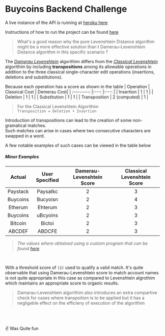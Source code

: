 # Buycoins Backend Challenge

A live instance of the API is running at 
[heroku here](https://buycoinz.herokuapp.com/graphql)<br/>


Instructions of how to run the project can be found [here](https://github.com/CreamyMilk/buycoinz/blob/main/HOW_TO_RUN.md)

> What's a good reason why the pure Levenshtein Distance algorithm might be a more effective solution than t
> Damerau–Levenshtein Distance algorithm in this specific scenario ?

The *[Damerau Levenshtein](https://en.wikipedia.org/wiki/Damerau%E2%80%93Levenshtein_distance)* algorithim differs from the *[Classical Levenshtein](https://en.wikipedia.org/wiki/Damerau%E2%80%93Levenshtein_distance)* algorithim by including __transpositions__
among its allowable operations in addition to the three classical single-character 
edit operations (insertions, deletions and substitutions).


Because each operation has a score as shown in the table
| Operation     | Classical Cost  | Demerau Cost|
| :--------:    |:---:            |:---: |
| Insertion     | 1               | 1    |
| Deletion      | 1               | 1    |
| Substitution  | 1               | 1    |
| Transposition | 2 (computed)    | 1    |


> For the Classical Levenshtein Algorithim   
> ``Transposition = Deletion + Insertion``


Introduction of transpositions can lead to the creation of some non-gramatical matches.<br/>
Such matches can arise in cases where two consecutive characters are swapped in
a word.<br/>

A few notable examples of such cases can be viewed in the table below

##### Minor Examples

|Actual    | User Specified  | Damerau-Levenshtein Score | Classical Levenshtein Score |
|:-------: | :-------------: |      :-----------:        |       :---------:      |
|Paystack  | Paysatkc        | 2                         | 3                      |
|Buycoins  | Bucyoisn        | 2                         | 4                      |
|Etherum   | Ehterum         | 2                         | 3                      |
|Buycoins  | uBcyoins        | 2                         | 3                      |
|Bitcoin   | Bictoi          | 2                         | 3                      |
|ABCDEF    | ABDCFE          | 2                         | 3                      |

> *The values where obtained using a custom program that can be found [here](https://gist.github.com/CreamyMilk/d3cf06bc380411e1ab8fd87cd425c25b)*


<br/>

With a threshold score of `(2)` used to qualify a valid match.
It's quite observable that using Damerau-Levenshtein score to match account names 
is not quite appropriate in this case as compared to Levenshtein algrothim
which maintains an appropriate score to organic results.

>Damarau-Levenshtein algorithim also introduces an extra compartive check for cases where transpoition is to be applied
>but it has a negligeble effect on the efficieny of execution of the algorithim


<br/>
<br/>
<br/>
✌️ Was Quite fun 
